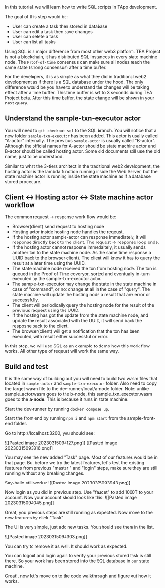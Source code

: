 
In this tutorial, we will learn how to write SQL scripts in TApp development.

The goal of this step would be:
- User can create a task then stored in database
- User can edit a task then save changes
- User can delete a task
- User can list all tasks 

Using SQL is a major difference from most other web3 platform. TEA Project is not a blockchain, it has distributed SQL instances in every state machine node. The `Proof-of-time` consensus can make sure all nodes reach the same state (strong consensus) after a time buffer. 

For the developers, it is as simple as what they did in traditional web2 development as if there is a SQL database under the hood. The only difference would be you have to understand the changes will be taking effect after a time buffer. This time buffer is set to  3 seconds during TEA Project beta. After this time buffer, the state change will be shown in your next query. 

## Understand the sample-txn-executor actor

You will need to `git checkout sql` to the SQL branch. You will notice that a new folder `sample-txn-executor` has been added. This actor is usally called "A-actor" internally. The previous `sample-actor` is usually called "B-actor". Although the official names for A-actor should be state machine actor and B-actor should be called hosting actor. Some old documents still use the old name, just to be understood.

Similar to what the 3-tiers architect in the traditional web2 development, the hosting actor is the lambda function running inside the Web Server, but the state machine actor is running inside the state machine as if a database stored procedure.

## Client <-> Hosting actor <-> State machine actor workflow

The common request -> response work flow would be:

- Browser(client) send request to hosting node
- Hosting actor inside hosting node handles the reqeust.
- If the hosting actor sample-actor can response immediately, it will response directly back to the client. The request -> response loop ends.
- If the hosting actor cannot resposne immedaitely, it usually sends another txn to the state machine node. As the same time response a UUID back to the browser(client). The client will know it has to query the result at a later time using the UUID.
- The state machine node received the txn from hosting node. The txn is queued in the Proof of Time coveryor, sorted and eventually in-turn executed by the sample-txn-executor actor.
- The sample-txn-executor may change the state in the state machine in case of "command", or not change at all in the case of "query". The state machine will update the hosting node a result that any error or successfully.
- The client will periodically query the hosting node for the result of the previous request using the UUID.
- If the hosting has got the update from the state machine node, and update the result associated with the UUID, it will send back the resposne back to the client.
- The browser(client) will get a notification that the txn has been executed, with result either successful or error.

In this step, we will use SQL as an example to demo how this work flow works. All other type of reqeust will work the same way.

## Build and test

It is the same way of building but you will need to build two wasm files that located in `sample-actor` and `sample-txn-executor` folder. Also need to copy the target wasm file to the dev-runner/local/a-node folder. Note: unlike sample_actor.wasm goes to the b-node, this sample_txn_executor.wasm goes to the **a-node**. This is because it runs in state machine. 

Start the dev-runner by running `docker compose up`.

Start the front end by running `npm i` and `npm start` from the sample-front-end folder.

Go to http://localhost:3200, you should see:

![[Pasted image 20230315094127.png]]
[[Pasted image 20230315093816.png]]

You may see the new added "Task" page. Most of our features would be in that page. But before we try the latest features, let's test the existing features from previous "master " and "login" steps, make sure they are still running without any breaking changes.

Say-hello still works:
![[Pasted image 20230315093943.png]]

Now login as you did in previous step. Use "faucet" to add 1000T to your account. Now your account should look like this:
![[Pasted image 20230315094045.png]]

Great, you previous steps are still running as expected. Now move to the new features by click "Task".

The UI is very simple, just add new tasks. You should see them in the list.

![[Pasted image 20230315094303.png]]

You can try to remove it as well. It should work as expected.

You can logout and login again to verify your previous stored task is still there. So your work has been stored into the SQL database in our state machine. 

Great!, now let's move on to the code walkthrough and figure out how it works.
